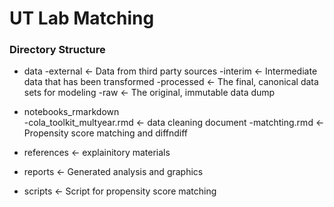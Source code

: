 # UT Lab Matching 


### Directory Structure

* data
	-external	  <- Data from third party sources
	-interim 	  <- Intermediate data that has been transformed
	-processed	<- The final, canonical data sets for modeling
	-raw 		    <- The original, immutable data dump 

* notebooks_rmarkdown	
  -cola_toolkit_multyear.rmd    <- data cleaning document
  -matchting.rmd                <- Propensity score matching and diffndiff

* references 		<- explainitory materials

* reports 		<- Generated analysis and graphics

* scripts 		<- Script for propensity score matching 